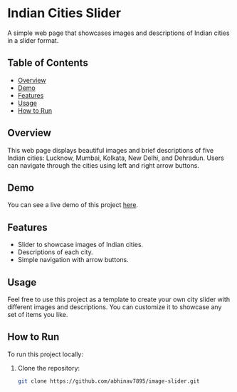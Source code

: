 # Indian Cities Slider

A simple web page that showcases images and descriptions of Indian cities in a slider format.

## Table of Contents

- [Overview](#overview)
- [Demo](#demo)
- [Features](#features)
- [Usage](#usage)
- [How to Run](#how-to-run)

## Overview

This web page displays beautiful images and brief descriptions of five Indian cities: Lucknow, Mumbai, Kolkata, New Delhi, and Dehradun. Users can navigate through the cities using left and right arrow buttons.

## Demo

You can see a live demo of this project [here](https://abhinav7895.github.io/image-slider/).

## Features

- Slider to showcase images of Indian cities.
- Descriptions of each city.
- Simple navigation with arrow buttons.

## Usage

Feel free to use this project as a template to create your own city slider with different images and descriptions. You can customize it to showcase any set of items you like.

## How to Run

To run this project locally:

1. Clone the repository:
   ```bash
   git clone https://github.com/abhinav7895/image-slider.git
